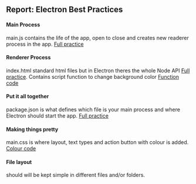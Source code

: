 ## **Report: Electron Best Practices**

#### **Main Process**
main.js contains the life of the app, open to close and creates new readerer process in the app.
[Full practice](http://jlord.us/essential-electron/#prereqs)

#### **Renderer Process**
index.html standard html files but in Electron theres the whole Node API [Full practice](http://jlord.us/essential-electron/#prereqs). Contains script function to change background color
[Function code](https://www.w3schools.com/jsref/tryit.asp?)

#### **Put it all together**
package.json is what defines which file is your main process and where Electron should start the app. [Full practice](http://jlord.us/essential-electron/#prereqs)

#### **Making things pretty**
main.css is where layout, text types and action button with colour is added. [Colour code](https://www.w3schools.com/jsref/tryit.asp?filename=tryjsref_style_backgroundcolor)

#### **File layout**
should will be kept simple in different files and/or folders.






